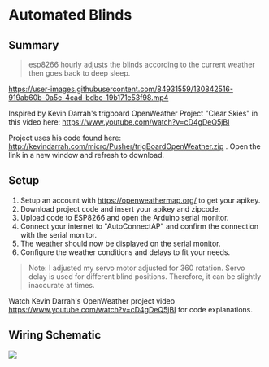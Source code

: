 # Automated Blinds

## Summary
> esp8266 hourly adjusts the blinds according to the current weather then goes back to deep sleep.

https://user-images.githubusercontent.com/84931559/130842516-919ab60b-0a5e-4cad-bdbc-19b171e53f98.mp4

Inspired by Kevin Darrah's trigboard OpenWeather Project "Clear Skies" in this video here: https://www.youtube.com/watch?v=cD4gDeQ5jBI

Project uses his code found here: http://kevindarrah.com/micro/Pusher/trigBoardOpenWeather.zip . Open the link in a new window and refresh to download.


## Setup
1. Setup an account with https://openweathermap.org/ to get your apikey.
2. Download project code and insert your apikey and zipcode.
3. Upload code to ESP8266 and open the Arduino serial monitor.
4. Connect your internet to "AutoConnectAP" and confirm the connection with the serial monitor.
5. The weather should now be displayed on the serial monitor.
6. Configure the weather conditions and delays to fit your needs.

> Note: I adjusted my servo motor adjusted for 360 rotation. Servo delay is used for different blind positions. Therefore, it can be slightly inaccurate at times.

Watch Kevin Darrah's OpenWeather project video https://www.youtube.com/watch?v=cD4gDeQ5jBI for code explanations.


## Wiring Schematic
<img src="https://user-images.githubusercontent.com/84931559/131257721-de98099c-e7d9-413c-b2f2-1179af0ac54d.JPG">
